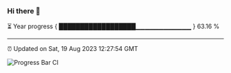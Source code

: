 ### Hi there 👋

⏳ Year progress { ██████████████████▁▁▁▁▁▁▁▁▁▁▁▁ } 63.16 %

---

⏰ Updated on Sat, 19 Aug 2023 12:27:54 GMT

![Progress Bar CI](https://github.com/ZhaoGui/ZhaoGui/workflows/Progress%20Bar%20CI/badge.svg)
